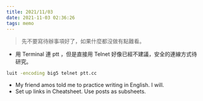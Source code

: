 ```yaml
---
title: 2021/11/03
date: 2021-11-03 02:36:26
tags: memo
---
```


> 先不要寫待辦事項好了，如果什麼都沒做有點難看。

- 用 Terminal 連 ptt ，但是直接用 Telnet 好像已經不建議，安全的連線方式待研究。

```bash 連線到 ptt 的 terminal 指令
luit -encoding big5 telnet ptt.cc
```

- My friend amos told me to practice writing in English. I will.
- Set up links in Cheatsheet. Use posts as subsheets.
